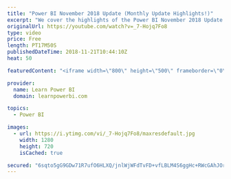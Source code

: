 ```yaml
---
title: "Power BI November 2018 Update (Monthly Update Highlights!)"
excerpt: "We cover the highlights of the Power BI November 2018 Update.  👉 For Complete Playlist of Power BI Monthly Updates Watch : https://www.youtube.com/watch?v=tO106ly0yas&list=PL7GQQXV5Z8ee6n2ZLywS9BaA5eePSrk4R  Power BI November 2018 Highlights: 1. New Modelling View (preview) 2.  Composite models now"
originalUrl: https://youtube.com/watch?v=_7-Hojq7Fo8
type: video
price: Free
length: PT17M50S
publishedDateTime: 2018-11-21T10:44:10Z
heat: 50

featuredContent: "<iframe width=\"800\" height=\"500\" frameborder=\"0\" src=\"https://www.youtube.com/embed/_7-Hojq7Fo8\" allow=\"accelerometer; autoplay; encrypted-media; gyroscope; picture-in-picture\" allowfullscreen></iframe>"

provider:
  name: Learn Power BI
  domain: learnpowerbi.com

topics:
  - Power BI

images:
  - url: https://i.ytimg.com/vi/_7-Hojq7Fo8/maxresdefault.jpg
    width: 1280
    height: 720
    isCached: true

secured: "6sqto5gG9GDw71R7ufO6HLXQ/jnlWjWFdTvFD+vfLBLM4S6ggHc+RWcGAhJOrTmp5XD8L3c9v0c67wiXAUZFvrhulMMFVQzGiiAVVNSEsHaPqJtUsjPRwJ5InlPoG/JvgUv5QgyQDeZPNE0dUKwB4qNgGNC3o0xadmBR0gA7YiiALLdc2nMfNdRdAxZ8kEJJcssZZ/qpXboIFuyeiM+BT1wgj8X0NLKUgavtug7mpg1oTFh1iqLiZa0YXCMgEZL3euE+n/oLQzLOG3zZ28Rrhn6xC0aJPR9fFVEolfcoo6Vtrj3U1uEDf/D/JbE7D2zi3jmeVguOS6XscuR+ejOoLsOhbEleQqFGZ+RBzRncqN5GgosLcIUZlKT9fRezBaK2wsHpyr3x5ZZRDccS2i2TkzOzynixYXLsiJyawfFH7js=;PmtzgmsnkNvER+5S9dhKOg=="
---
```


